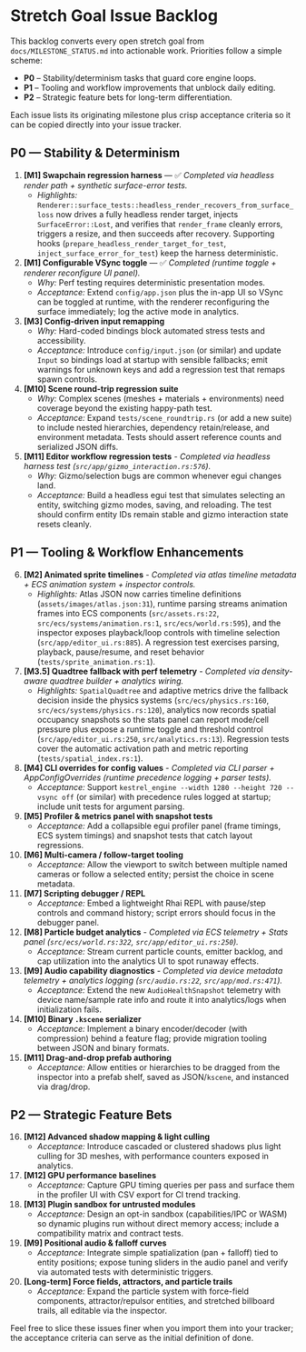 # Stretch Goal Issue Backlog

This backlog converts every open stretch goal from `docs/MILESTONE_STATUS.md` into actionable work. Priorities follow a simple scheme:

- **P0** – Stability/determinism tasks that guard core engine loops.
- **P1** – Tooling and workflow improvements that unblock daily editing.
- **P2** – Strategic feature bets for long-term differentiation.

Each issue lists its originating milestone plus crisp acceptance criteria so it can be copied directly into your issue tracker.

## P0 — Stability & Determinism

1. **[M1] Swapchain regression harness** — ✅ *Completed via headless render path + synthetic surface-error tests.*
   - *Highlights:* `Renderer::surface_tests::headless_render_recovers_from_surface_loss` now drives a fully headless render target, injects `SurfaceError::Lost`, and verifies that `render_frame` cleanly errors, triggers a resize, and then succeeds after recovery. Supporting hooks (`prepare_headless_render_target_for_test`, `inject_surface_error_for_test`) keep the harness deterministic.
2. **[M1] Configurable VSync toggle** — ✅ *Completed (runtime toggle + renderer reconfigure UI panel).*
   - *Why:* Perf testing requires deterministic presentation modes.
   - *Acceptance:* Extend `config/app.json` plus the in-app UI so VSync can be toggled at runtime, with the renderer reconfiguring the surface immediately; log the active mode in analytics.
3. **[M3] Config-driven input remapping**
   - *Why:* Hard-coded bindings block automated stress tests and accessibility.
   - *Acceptance:* Introduce `config/input.json` (or similar) and update `Input` so bindings load at startup with sensible fallbacks; emit warnings for unknown keys and add a regression test that remaps spawn controls.
4. **[M10] Scene round-trip regression suite**
   - *Why:* Complex scenes (meshes + materials + environments) need coverage beyond the existing happy-path test.
   - *Acceptance:* Expand `tests/scene_roundtrip.rs` (or add a new suite) to include nested hierarchies, dependency retain/release, and environment metadata. Tests should assert reference counts and serialized JSON diffs.
5. **[M11] Editor workflow regression tests** - *Completed via headless harness test (`src/app/gizmo_interaction.rs:576`).*
   - *Why:* Gizmo/selection bugs are common whenever egui changes land.
   - *Acceptance:* Build a headless egui test that simulates selecting an entity, switching gizmo modes, saving, and reloading. The test should confirm entity IDs remain stable and gizmo interaction state resets cleanly.

## P1 — Tooling & Workflow Enhancements

6. **[M2] Animated sprite timelines** - *Completed via atlas timeline metadata + ECS animation system + inspector controls.*
   - *Highlights:* Atlas JSON now carries timeline definitions (`assets/images/atlas.json:31`), runtime parsing streams animation frames into ECS components (`src/assets.rs:22`, `src/ecs/systems/animation.rs:1`, `src/ecs/world.rs:595`), and the inspector exposes playback/loop controls with timeline selection (`src/app/editor_ui.rs:885`). A regression test exercises parsing, playback, pause/resume, and reset behavior (`tests/sprite_animation.rs:1`).
7. **[M3.5] Quadtree fallback with perf telemetry** - *Completed via density-aware quadtree builder + analytics wiring.*
   - *Highlights:* `SpatialQuadtree` and adaptive metrics drive the fallback decision inside the physics systems (`src/ecs/physics.rs:160`, `src/ecs/systems/physics.rs:120`), analytics now records spatial occupancy snapshots so the stats panel can report mode/cell pressure plus expose a runtime toggle and threshold control (`src/app/editor_ui.rs:250`, `src/analytics.rs:13`). Regression tests cover the automatic activation path and metric reporting (`tests/spatial_index.rs:1`).
8. **[M4] CLI overrides for config values** - *Completed via CLI parser + AppConfigOverrides (runtime precedence logging + parser tests).*
   - *Acceptance:* Support `kestrel_engine --width 1280 --height 720 --vsync off` (or similar) with precedence rules logged at startup; include unit tests for argument parsing.
9. **[M5] Profiler & metrics panel with snapshot tests**
   - *Acceptance:* Add a collapsible egui profiler panel (frame timings, ECS system timings) and snapshot tests that catch layout regressions.
10. **[M6] Multi-camera / follow-target tooling**
    - *Acceptance:* Allow the viewport to switch between multiple named cameras or follow a selected entity; persist the choice in scene metadata.
11. **[M7] Scripting debugger / REPL**
    - *Acceptance:* Embed a lightweight Rhai REPL with pause/step controls and command history; script errors should focus in the debugger panel.
12. **[M8] Particle budget analytics** - *Completed via ECS telemetry + Stats panel (`src/ecs/world.rs:322`, `src/app/editor_ui.rs:250`).*
    - *Acceptance:* Stream current particle counts, emitter backlog, and cap utilization into the analytics UI to spot runaway effects.
13. **[M9] Audio capability diagnostics** - *Completed via device metadata telemetry + analytics logging (`src/audio.rs:22`, `src/app/mod.rs:471`).*
    - *Acceptance:* Extend the new `AudioHealthSnapshot` telemetry with device name/sample rate info and route it into analytics/logs when initialization fails.
14. **[M10] Binary `.kscene` serializer**
    - *Acceptance:* Implement a binary encoder/decoder (with compression) behind a feature flag; provide migration tooling between JSON and binary formats.
15. **[M11] Drag-and-drop prefab authoring**
    - *Acceptance:* Allow entities or hierarchies to be dragged from the inspector into a prefab shelf, saved as JSON/`kscene`, and instanced via drag/drop.

## P2 — Strategic Feature Bets

16. **[M12] Advanced shadow mapping & light culling**
    - *Acceptance:* Introduce cascaded or clustered shadows plus light culling for 3D meshes, with performance counters exposed in analytics.
17. **[M12] GPU performance baselines**
    - *Acceptance:* Capture GPU timing queries per pass and surface them in the profiler UI with CSV export for CI trend tracking.
18. **[M13] Plugin sandbox for untrusted modules**
    - *Acceptance:* Design an opt-in sandbox (capabilities/IPC or WASM) so dynamic plugins run without direct memory access; include a compatibility matrix and contract tests.
19. **[M9] Positional audio & falloff curves**
    - *Acceptance:* Integrate simple spatialization (pan + falloff) tied to entity positions; expose tuning sliders in the audio panel and verify via automated tests with deterministic triggers.
20. **[Long-term] Force fields, attractors, and particle trails**
    - *Acceptance:* Expand the particle system with force-field components, attractor/repulsor entities, and stretched billboard trails, all editable via the inspector.

Feel free to slice these issues finer when you import them into your tracker; the acceptance criteria can serve as the initial definition of done.

